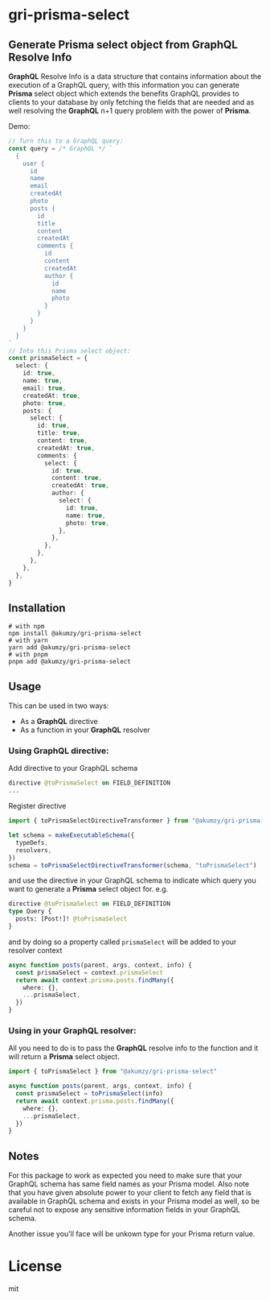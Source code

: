 # gri-prisma-select

## Generate **Prisma** select object from **GraphQL** Resolve Info

**GraphQL** Resolve Info is a data structure that contains information about the execution of a GraphQL query,
with this information you can generate **Prisma** select object which extends the benefits GraphQL provides to
clients to your database by only fetching the fields that are needed and as well resolving the
**GraphQL** n+1 query problem with the power of **Prisma**.

Demo:

```ts
// Turn this to a GraphQL query:
const query = /* GraphQL */ `
  {
    user {
      id
      name
      email
      createdAt
      photo
      posts {
        id
        title
        content
        createdAt
        comments {
          id
          content
          createdAt
          author {
            id
            name
            photo
          }
        }
      }
    }
  }
`
// Into this Prisma select object:
const prismaSelect = {
  select: {
    id: true,
    name: true,
    email: true,
    createdAt: true,
    photo: true,
    posts: {
      select: {
        id: true,
        title: true,
        content: true,
        createdAt: true,
        comments: {
          select: {
            id: true,
            content: true,
            createdAt: true,
            author: {
              select: {
                id: true,
                name: true,
                photo: true,
              },
            },
          },
        },
      },
    },
  },
}
```

## Installation

```shell
# with npm
npm install @akumzy/gri-prisma-select
# with yarn
yarn add @akumzy/gri-prisma-select
# with pnpm
pnpm add @akumzy/gri-prisma-select
```

## Usage

This can be used in two ways:

- As a **GraphQL** directive
- As a function in your **GraphQL** resolver

### Using **GraphQL** directive:

Add directive to your GraphQL schema

```graphql
directive @toPrismaSelect on FIELD_DEFINITION
...
```

Register directive

```ts
import { toPrismaSelectDirectiveTransformer } from "@akumzy/gri-prisma-select"

let schema = makeExecutableSchema({
  typeDefs,
  resolvers,
})
schema = toPrismaSelectDirectiveTransformer(schema, "toPrismaSelect")
```

and use the directive in your GraphQL schema to indicate which query you want to generate a **Prisma** select object for.
e.g.

```graphql
directive @toPrismaSelect on FIELD_DEFINITION
type Query {
  posts: [Post!]! @toPrismaSelect
}
```

and by doing so a property called `prismaSelect` will be added to your resolver context

```ts
async function posts(parent, args, context, info) {
  const prismaSelect = context.prismaSelect
  return await context.prisma.posts.findMany({
    where: {},
    ...prismaSelect,
  })
}
```

### Using in your **GraphQL** resolver:

All you need to do is to pass the **GraphQL** resolve info to the function and it will return a **Prisma** select object.

```ts
import { toPrismaSelect } from "@akumzy/gri-prisma-select"

async function posts(parent, args, context, info) {
  const prismaSelect = toPrismaSelect(info)
  return await context.prisma.posts.findMany({
    where: {},
    ...prismaSelect,
  })
}
```

## Notes

For this package to work as expected you need to make sure that your GraphQL schema has same field names as your Prisma model.
Also note that you have given absolute power to your client to fetch any field that is available in GraphQL schema and exists in your Prisma model as well,
so be careful not to expose any sensitive information fields in your GraphQL schema.

Another issue you'll face will be unkown type for your Prisma return value.

# License

mit
